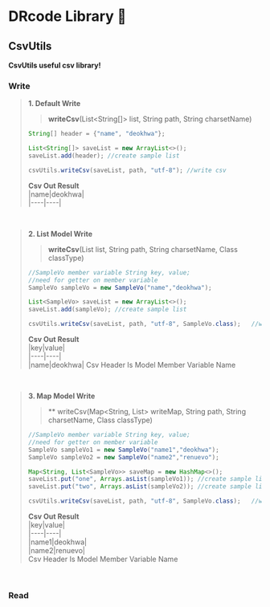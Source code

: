# DRcode Library :tada:


## CsvUtils  
**CsvUtils useful csv library!**  

### Write  
>**1. Default Write**  
>>**writeCsv**(List<String[]> list, String path, String charsetName) 
> ```java
> String[] header = {"name", "deokhwa"};
> 
> List<String[]> saveList = new ArrayList<>();
> saveList.add(header); //create sample list
> 
> csvUtils.writeCsv(saveList, path, "utf-8"); //write csv
>  ```
>   
> **Csv Out Result**  
> |name|deokhwa|  
> |----|----| 

<br/>

>**2. List Model Write**
>>**writeCsv**(List<T> list, String path, String charsetName, Class<T> classType)  
>```java
>//SampleVo member variable String key, value; 
>//need for getter on member variable
>SampleVo sampleVo = new SampleVo("name","deokhwa");
>
>List<SampleVo> saveList = new ArrayList<>();
>saveList.add(sampleVo); //create sample list
>
>csvUtils.writeCsv(saveList, path, "utf-8", SampleVo.class);   //write csv
>```
>
> **Csv Out Result**  
> |key|value|  
> |----|----|  
> |name|deokhwa|
> Csv Header Is Model Member Variable Name  

<br/>

>**3. Map Model Write**
>>** writeCsv(Map<String, List<T>> writeMap, String path, String charsetName, Class<T> classType)  
>```java
>//SampleVo member variable String key, value; 
>//need for getter on member variable
>SampleVo sampleVo1 = new SampleVo("name1","deokhwa");
>SampleVo sampleVo2 = new SampleVo("name2","renuevo");
>
>Map<String, List<SampleVo>> saveMap = new HashMap<>();
>saveList.put("one", Arrays.asList(sampleVo1)); //create sample list
>saveList.put("two", Arrays.asList(sampleVo2)); //create sample list
>
>csvUtils.writeCsv(saveList, path, "utf-8", SampleVo.class);   //write csv
>```
>
> **Csv Out Result**  
> |key|value|  
> |----|----|  
> |name1|deokhwa|  
> |name2|renuevo|  
> Csv Header Is Model Member Variable Name  

<br/>

### Read
